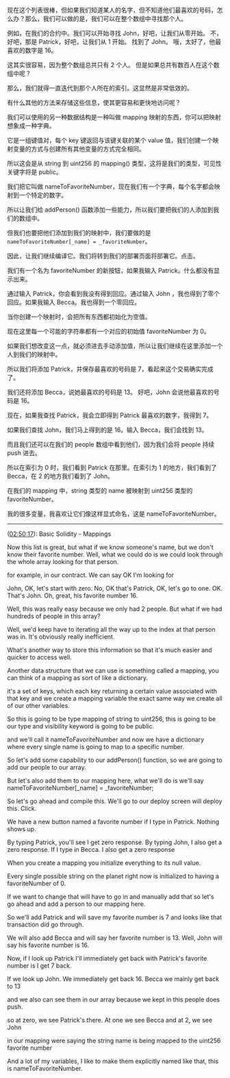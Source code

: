 现在这个列表很棒，但如果我们知道某人的名字，但不知道他们最喜欢的号码，怎么办？那么，我们可以做的是，我们可以在整个数组中寻找那个人。

例如，在我们的合约中。我们可以开始寻找 John，好吧，让我们从零开始。 不，好吧，那是 Patrick，好吧，让我们从 1 开始。 找到了 John。 哦，太好了，他最喜欢的数字是 16。

这其实很容易，因为整个数组总共只有 2 个人。 但是如果总共有数百人在这个数组中呢？

那么，我们就得一直迭代到那个人所在的索引。这显然是非常低效的。

有什么其他的方法来存储这些信息，使其更容易和更快地访问呢？

我们可以使用的另一种数据结构是一种叫做 mapping 映射的东西，你可以把映射想象成一种字典。

它是一组键值对，每个 key 键返回与该键关联的某个 value 值，我们创建一个映射变量的方式与创建所有其他变量的方式完全相同。

所以这会是从 string 到 uint256 的 mapping() 类型，这将是我们的类型，可见性关键字将是 public。

我们把它叫做 nameToFavoriteNumber，现在我们有一个字典，每个名字都会映射到一个特定的数字。

所以让我们给 addPerson() 函数添加一些能力，所以我们要把我们的人添加到我们的数组中。

但我们也要把他们添加到我们的映射中，我们要做的是 `nameToFavoriteNumber[_name] = _favoriteNumber`。

因此，让我们继续编译它。我们将转到我们的部署页面将部署它。点击。

我们有一个名为 favoriteNumber 的新按钮，如果我输入 Patrick。什么都没有显示出来。

通过输入 Patrick，你会看到我没有得到回应。通过输入 John ，我也得到了零个回应。如果我输入 Becca。我也得到一个零回应。

当你创建一个映射时，会把所有东西都初始化为空值。

现在这里每一个可能的字符串都有一个对应的初始值 favoriteNumber 为 0。

如果我们想改变这一点，就必须进去手动添加值，所以让我们继续在这里添加一个人到我们的映射中。

所以我们将添加 Patrick，并保存最喜欢的号码是 7，看起来这个交易确实完成了。

我们还将添加 Becca，说她最喜欢的号码是 13。 好吧，John 会说他最喜欢的号码是 16。

现在，如果我查找 Patrick，我会立即得到 Patrick 最喜欢的数字，我得到 7。

如果我们查找 John，我们马上得到的是 16。输入 Becca，我们会找到 13。

而且我们还可以在我们的 people 数组中看到他们，因为我们会将 people 持续 push 进去。

所以在索引为 0 时，我们看到 Patrick 在那里。在索引为 1 的地方，我们看到了 Becca，在 2 的地方我们看到了 John。

在我们的 mapping 中，string 类型的 name 被映射到 uint256 类型的 favoriteNumber。

我的很多变量，我喜欢让它们像这样显式命名，这是 nameToFavoriteNumber。

---

([02:50:17](https://www.youtube.com/watch?v=gyMwXuJrbJQ&t=10217s)): Basic Solidity - Mappings

Now this list is great, but what if we know someone's name, but we don't know their favorite number. Well, what we could do is we could look through the whole array looking for that person.

for example, in our contract. We can say OK I'm looking for

John, OK, let's start with zero. No, OK that's Patrick, OK, let's go to one. OK. That's John. Oh, great, his favorite number 16.

Well, this was really easy because we only had 2 people. But what if we had hundreds of people in this array?

Well, we'd keep have to iterating all the way up to the index at that person was in. It's obviously really inefficient.

What's another way to store this information so that it's much easier and quicker to access well.

Another data structure that we can use is something called a mapping, you can think of a mapping as sort of like a dictionary.

it's a set of keys, which each key returning a certain value associated with that key and we create a mapping variable the exact same way we create all of our other variables.

So this is going to be type mapping of string to uint256, this is going to be our type and visibility keyword is going to be public.

and we'll call it nameToFavoriteNumber and now we have a dictionary where every single name is going to map to a specific number.

So let's add some capability to our addPerson() function, so we are going to add our people to our array.

But let's also add them to our mapping here, what we'll do is we'll say nameToFavoriteNumber[_name] = \_favoriteNumber;

So let's go ahead and compile this. We'll go to our deploy screen will deploy this. Click.

We have a new button named a favorite number if I type in Patrick. Nothing shows up.

By typing Patrick, you'll see I get zero response. By typing John, I also get a zero response. If I type in Becca. I also get a zero response

When you create a mapping you initialize everything to its null value.

Every single possible string on the planet right now is initialized to having a favoriteNumber of 0.

If we want to change that will have to go in and manually add that so let's go ahead and add a person to our mapping here.

So we'll add Patrick and will save my favorite number is 7 and looks like that transaction did go through.

We will also add Becca and will say her favorite number is 13. Well, John will say his favorite number is 16.

Now, if I look up Patrick I'll immediately get back with Patrick's favorite number is I get 7 back.

If we look up John. We immediately get back 16. Becca we mainly get back to 13

and we also can see them in our array because we kept in this people does push.

so at zero, we see Patrick's there. At one we see Becca and at 2, we see John

in our mapping were saying the string name is being mapped to the uint256 favorite number

And a lot of my variables, I like to make them explicitly named like that, this is nameToFavoriteNumber.
